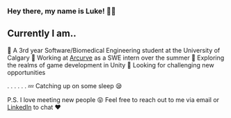 ### Hey there, my name is Luke! 👋😄

## Currently I am..
💯 A 3rd year Software/Biomedical Engineering student at the University of Calgary
🏢 Working at [Arcurve](https://www.arcurve.com/) as a SWE intern over the summer
🌄 Exploring the realms of game development in Unity
🚀 Looking for challenging new opportunities

.
.
.
.
.
.
💤 Catching up on some sleep 😪


P.S. I love meeting new people 😝 
Feel free to reach out to me via email or [LinkedIn](https://www.linkedin.com/in/luke-son/) to chat ❤️

<!--
**lukesno/lukesno** is a ✨ _special_ ✨ repository because its `README.md` (this file) appears on your GitHub profile.

Here are some ideas to get you started:

- 🔭 I’m currently working on ...
- 🌱 I’m currently learning ...
- 👯 I’m looking to collaborate on ...
- 🤔 I’m looking for help with ...
- 💬 Ask me about ...
- 📫 How to reach me: ...
- 😄 Pronouns: ...
- ⚡ Fun fact: ...
-->
